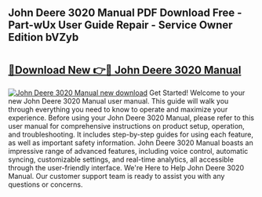 ## John Deere 3020 Manual PDF Download Free - Part-wUx User Guide Repair - Service Owner Edition bVZyb

# <h2><a href="http://bc43124.oget.top/?id=John+Deere+3020+Manual">🔗Download New 👉🔴 John Deere 3020 Manual</a></h2>

[![John Deere 3020 Manual new download](https://i.imgur.com/5g1atiW.png)](http://bc43124.oget.top/?id=John+Deere+3020+Manual)
Get Started! Welcome to your new John Deere 3020 Manual user manual. This guide will walk you through everything you need to know to operate and maximize your experience. Before using your John Deere 3020 Manual, please refer to this user manual for comprehensive instructions on product setup, operation, and troubleshooting. It includes step-by-step guides for using each feature, as well as important safety information. John Deere 3020 Manual boasts an impressive range of advanced features, including voice control, automatic syncing, customizable settings, and real-time analytics, all accessible through the user-friendly interface. We're Here to Help John Deere 3020 Manual. Our customer support team is ready to assist you with any questions or concerns.
